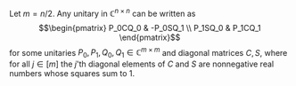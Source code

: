 Let $m = n/2$. Any unitary in $\mathbb{C}^{n \times n}$ can be written as 
$$\begin{pmatrix} P_0CQ_0 & -P_0SQ_1 \\ P_1SQ_0 & P_1CQ_1 \end{pmatrix}$$
for some unitaries $P_0, P_1, Q_0, Q_1 \in \mathbb{C}^{m \times m}$ and diagonal matrices $C, S$, where for all $j \in [m]$ the $j$'th diagonal elements of $C$ and $S$ are nonnegative real numbers whose squares sum to 1. 